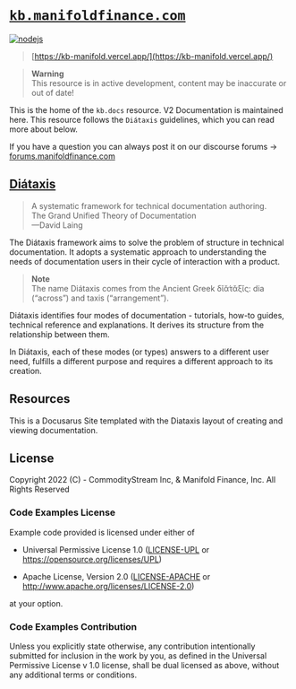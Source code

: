 # [`kb.manifoldfinance.com`](https://kb.manifoldfinance.com)


[![nodejs](https://github.com/manifoldfinance/kb/actions/workflows/nodejs.yml/badge.svg)](https://github.com/manifoldfinance/kb/actions/workflows/nodejs.yml)

> [https://kb-manifold.vercel.app/](https://kb-manifold.vercel.app/)

> **Warning** <br /> This resource is in active development, content may be inaccurate or out of date!

This is the home of the `kb.docs` resource. V2 Documentation is maintained here. This resource follows the `Diátaxis` guidelines, which you can read more about below.

If you have a question you can always post it on our discourse forums → [forums.manifoldfinance.com](https://forums.manifoldfinnce.com)

## [Diátaxis](https://diataxis.fr/)

> A systematic framework for technical documentation authoring. <br /> The Grand Unified Theory of Documentation <br /> —David Laing

The Diátaxis framework aims to solve the problem of structure in technical documentation. It adopts a systematic approach to understanding the needs of documentation users in their cycle of interaction with a product.

> **Note** <br /> The name Diátaxis comes from the Ancient Greek δῐᾰ́τᾰξῐς: dia (“across”) and taxis (“arrangement”).

Diátaxis identifies four modes of documentation - tutorials, how-to guides, technical reference and explanations. It derives its structure from the relationship between them.

In Diátaxis, each of these modes (or types) answers to a different user need, fulfills a different purpose and requires a different approach to its creation.

## Resources

This is a Docusarus Site templated with the Diataxis layout of creating and viewing documentation.

## License

Copyright 2022 (C) - CommodityStream Inc, & Manifold Finance, Inc. All Rights Reserved

### Code Examples License

Example code provided is licensed under either of

-   Universal Permissive License 1.0 ([LICENSE-UPL](LICENSE-UPL) or https://opensource.org/licenses/UPL)

-   Apache License, Version 2.0 ([LICENSE-APACHE](LICENSE-APACHE) or http://www.apache.org/licenses/LICENSE-2.0)

at your option.

### Code Examples Contribution

Unless you explicitly state otherwise, any contribution intentionally submitted for inclusion in the work by you, as defined in the Universal Permissive License v 1.0 license, shall be dual licensed as above, without any additional terms or conditions.
